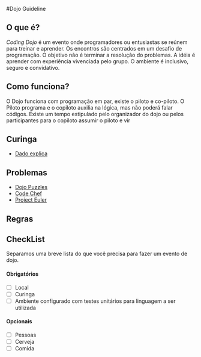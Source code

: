 #Dojo Guideline

## O que é?
*Coding Dojo* é um evento onde programadores ou entusiastas se reúnem para treinar e aprender. Os encontros são centrados em um desafio de programação.
O objetivo não é terminar a resolução do problemas. A idéia é aprender com experiência vivenciada pelo grupo. O ambiente é inclusivo, seguro e convidativo.

## Como funciona?
O Dojo funciona com programação em par, existe o piloto e co-piloto. O Piloto programa e o copiloto auxilia na lógica, mas não poderá falar códigos. Existe um tempo estipulado pelo organizador do dojo ou pelos participantes para o copiloto assumir o piloto e vir 

## Curinga

  * [Dado explica](https://dadoce.wordpress.com/2013/05/12/nostalgias-coding-dojoseiras/)

## Problemas
  
  * [Dojo Puzzles](http://dojopuzzles.com/) 
  * [Code Chef](http://www.codechef.com/)
  * [Project Euler](https://projecteuler.net/problems)

## Regras


## CheckList
Separamos uma breve lista do que você precisa para fazer um evento de dojo.

#### Obrigatórios
  - [ ] Local
  - [ ] Curinga
  - [ ] Ambiente configurado com testes unitários para linguagem a ser utilizada

#### Opcionais
  - [ ] Pessoas
  - [ ] Cerveja
  - [ ] Comida
